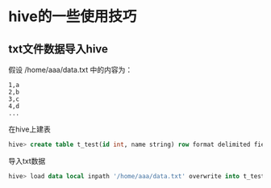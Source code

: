 # hive的一些使用技巧
## txt文件数据导入hive
假设 /home/aaa/data.txt 中的内容为：
```text
1,a
2,b
3,c
4,d
...
```
在hive上建表
```sql
hive> create table t_test(id int, name string) row format delimited fields terminated by ',';
```
导入txt数据
```sql
hive> load data local inpath '/home/aaa/data.txt' overwrite into t_test;
```
